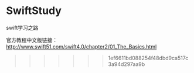 # SwiftStudy
swift学习之路

官方教程中文版链接：
http://www.swift51.com/swift4.0/chapter2/01_The_Basics.html
>>>>>>> 1ef6611bd088254f48dbd9ca517c3a94d297aa9b
